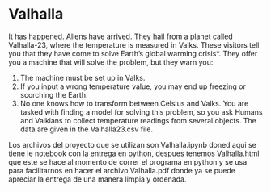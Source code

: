 # Valhalla

It has happened. Aliens have arrived. They hail from a planet called Valhalla-23, where the temperature is measured in Valks. These visitors tell you that they have come to solve Earth’s global warming crisis*. They offer you a machine that will solve the problem, but they warn you:
1. The machine must be set up in Valks.
2. If you input a wrong temperature value, you may end up freezing or scorching
the Earth.
3. No one knows how to transform between Celsius and Valks.
You are tasked with finding a model for solving this problem, so you ask Humans and Valkians to collect temperature readings from several objects. The data are given in the Valhalla23.csv file.

Los archivos del proyecto que se utilizan son Valhalla.ipynb doned aqui se tiene le notebook con la entrega en python, despues tenemos Valhalla.html que este se hace al momento de correr el programa en python y se usa para facilitarnos en hacer el archivo Valhalla.pdf donde ya se puede apreciar la entrega de una manera limpia y ordenada.
